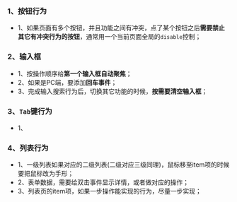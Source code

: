 ### 1、按钮行为

-   1、如果页面有多个按钮，并且功能之间有冲突，点了某个按钮之后**需要禁止其它有冲突行为的按钮**，通常用一个当前页面全局的`disable`控制；



### 2、输入框

- 1、按操作顺序给**第一个输入框自动聚焦**；
-  2、如果是PC端，要添加**回车事件**；
- 3、完成输入搜索行为后，切换其它功能的时候，**按需要清空输入框**；



### 3、`Tab`键行为

- 1、



### 4、列表行为

- 1、一级列表如果对应的二级列表(二级对应三级同理)，鼠标移至item项的时候要把鼠标改为手形；
- 2、表单数据，需要给双击事件显示详情，或者做对应的操作；
- 3、列表页的item项，如果一步操作能实现的行为，尽量一步实现；